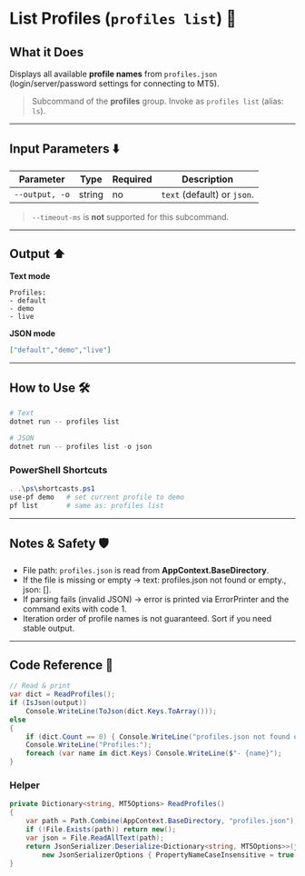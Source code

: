 # List Profiles (`profiles list`) 📂

## What it Does

Displays all available **profile names** from `profiles.json` (login/server/password settings for connecting to MT5).

> Subcommand of the **profiles** group. Invoke as `profiles list` (alias: `ls`).

---

## Input Parameters ⬇️

| Parameter      | Type   | Required | Description                 |
| -------------- | ------ | -------- | --------------------------- |
| `--output, -o` | string | no       | `text` (default) or `json`. |

> `--timeout-ms` is **not** supported for this subcommand.

---

## Output ⬆️

**Text mode**

```
Profiles:
- default
- demo
- live
```

**JSON mode**

```json
["default","demo","live"]
```

---

## How to Use 🛠️

```powershell
# Text
dotnet run -- profiles list

# JSON
dotnet run -- profiles list -o json
```

### PowerShell Shortcuts

```powershell
. .\ps\shortcasts.ps1
use-pf demo   # set current profile to demo
pf list       # same as: profiles list
```

---

## Notes & Safety 🛡️

* File path: `profiles.json` is read from **AppContext.BaseDirectory**.
* If the file is missing or empty → text: profiles.json not found or empty., json: [].
* If parsing fails (invalid JSON) → error is printed via ErrorPrinter and the command exits with code 1.
* Iteration order of profile names is not guaranteed. Sort if you need stable output.

---

## Code Reference 🧷

```csharp
// Read & print
var dict = ReadProfiles();
if (IsJson(output))
    Console.WriteLine(ToJson(dict.Keys.ToArray()));
else
{
    if (dict.Count == 0) { Console.WriteLine("profiles.json not found or empty."); return; }
    Console.WriteLine("Profiles:");
    foreach (var name in dict.Keys) Console.WriteLine($"- {name}");
}
```

### Helper

```csharp
private Dictionary<string, MT5Options> ReadProfiles()
{
    var path = Path.Combine(AppContext.BaseDirectory, "profiles.json");
    if (!File.Exists(path)) return new();
    var json = File.ReadAllText(path);
    return JsonSerializer.Deserialize<Dictionary<string, MT5Options>>(json,
        new JsonSerializerOptions { PropertyNameCaseInsensitive = true }) ?? new();
}
```
